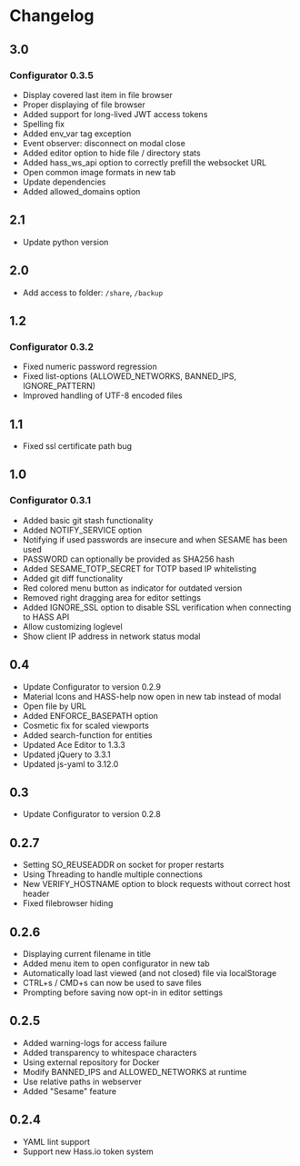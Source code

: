 # Changelog

## 3.0

### Configurator 0.3.5
- Display covered last item in file browser
- Proper displaying of file browser
- Added support for long-lived JWT access tokens
- Spelling fix
- Added env_var tag exception
- Event observer: disconnect on modal close
- Added editor option to hide file / directory stats
- Added hass_ws_api option to correctly prefill the websocket URL
- Open common image formats in new tab
- Update dependencies
- Added allowed_domains option

## 2.1
- Update python version

## 2.0
- Add access to folder: `/share`, `/backup`

## 1.2

### Configurator 0.3.2
- Fixed numeric password regression
- Fixed list-options (ALLOWED_NETWORKS, BANNED_IPS, IGNORE_PATTERN)
- Improved handling of UTF-8 encoded files

## 1.1
- Fixed ssl certificate path bug

## 1.0

### Configurator 0.3.1
- Added basic git stash functionality
- Added NOTIFY_SERVICE option
- Notifying if used passwords are insecure and when SESAME has been used
- PASSWORD can optionally be provided as SHA256 hash
- Added SESAME_TOTP_SECRET for TOTP based IP whitelisting
- Added git diff functionality
- Red colored menu button as indicator for outdated version
- Removed right dragging area for editor settings
- Added IGNORE_SSL option to disable SSL verification when connecting to HASS API
- Allow customizing loglevel
- Show client IP address in network status modal

## 0.4
- Update Configurator to version 0.2.9
- Material Icons and HASS-help now open in new tab instead of modal
- Open file by URL
- Added ENFORCE_BASEPATH option
- Cosmetic fix for scaled viewports
- Added search-function for entities
- Updated Ace Editor to 1.3.3
- Updated jQuery to 3.3.1
- Updated js-yaml to 3.12.0

## 0.3
- Update Configurator to version 0.2.8

## 0.2.7
- Setting SO_REUSEADDR on socket for proper restarts
- Using Threading to handle multiple connections
- New VERIFY_HOSTNAME option to block requests without correct host header
- Fixed filebrowser hiding

## 0.2.6
- Displaying current filename in title
- Added menu item to open configurator in new tab
- Automatically load last viewed (and not closed) file via localStorage
- CTRL+s / CMD+s can now be used to save files
- Prompting before saving now opt-in in editor settings

## 0.2.5
- Added warning-logs for access failure
- Added transparency to whitespace characters
- Using external repository for Docker
- Modify BANNED_IPS and ALLOWED_NETWORKS at runtime
- Use relative paths in webserver
- Added "Sesame" feature

## 0.2.4
- YAML lint support
- Support new Hass.io token system
